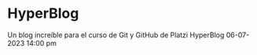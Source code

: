 # HyperBlog
Un blog increíble para el curso de Git y GitHub de Platzi
HyperBlog 06-07-2023
14:00 pm

